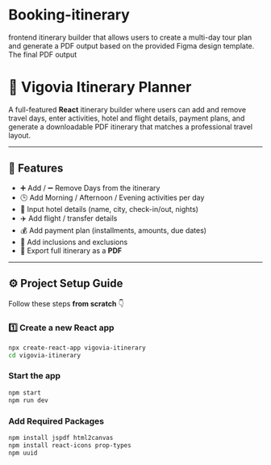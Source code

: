 # Booking-itinerary
frontend itinerary builder that allows users to create a multi-day tour plan and generate a PDF output based on the provided Figma design template. The final PDF output
# 🧭 Vigovia Itinerary Planner

A full-featured **React** itinerary builder where users can add and remove travel days, enter activities, hotel and flight details, payment plans, and generate a downloadable PDF itinerary that matches a professional travel layout.

---

## 🚀 Features

- ➕ Add / ➖ Remove Days from the itinerary  
- 🕒 Add Morning / Afternoon / Evening activities per day  
- 🏨 Input hotel details (name, city, check-in/out, nights)  
- ✈️ Add flight / transfer details  
- 💰 Add payment plan (installments, amounts, due dates)  
- 📝 Add inclusions and exclusions  
- 📄 Export full itinerary as a **PDF**

---

## ⚙️ Project Setup Guide

Follow these steps **from scratch** 👇

### 1️⃣ Create a new React app
```bash
npx create-react-app vigovia-itinerary
cd vigovia-itinerary
```
### Start the app
```bash
npm start
npm run dev
```
### Add Required Packages
```bash
npm install jspdf html2canvas
npm install react-icons prop-types
npm uuid
```


